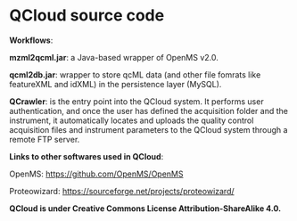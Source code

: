 # QCloud source code

<b>Workflows</b>: 

<b>mzml2qcml.jar</b>: a Java-based wrapper of OpenMS v2.0. 

<b>qcml2db.jar</b>: wrapper to store qcML data (and other file fomrats like featureXML and idXML) in the persistence layer (MySQL). 

<b>QCrawler</b>: is the entry point into the QCloud system. It performs user authentication, and once the user has defined the acquisition folder and the instrument, it automatically locates and uploads the quality control acquisition files and instrument parameters to the QCloud system through a remote FTP server.


<b>Links to other softwares used in QCloud</b>: 

OpenMS: https://github.com/OpenMS/OpenMS

Proteowizard: https://sourceforge.net/projects/proteowizard/


<b>QCloud is under Creative Commons License ‎Attribution-ShareAlike 4.0.</b>
